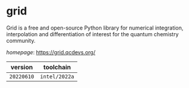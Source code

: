 # grid

Grid is a free and open-source Python library for numerical integration,  interpolation and differentiation of interest for the quantum chemistry community.

*homepage*: <https://grid.qcdevs.org/>

version | toolchain
--------|----------
``20220610`` | ``intel/2022a``
